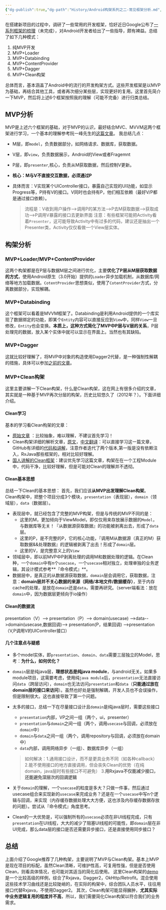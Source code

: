 ```yaml
---
{"dg-publish":true,"dg-path":"History/Android构架系列之二-常见框架分析.md","permalink":"/History/Android构架系列之二-常见框架分析/","title":"Android构架系列之二--常见框架分析(一）","tags":["技术","Android","主框架"],"created":"2024-12-11T18:09:35.734+08:00","updated":"2024-12-11T18:09:35.734+08:00"}
---
```




在搭建新项目的过程中，调研了一些常用的开发框架，恰好近日Google公布了[一系列框架的梳理](https://github.com/googlesamples/android-architecture)（未完成），对Android开发者给出了一些指导，颇有裨益。总结了如下几种模式：

1. 纯MVP开发
2. MVP+Loader
3. MVP+Databinding
4. MVP+ContentProvider
5. MVP+Dagger
6. MVP+Clean构架

总体而言，基本涵盖了Android中的流行的开发构架方式。这些开发框架是以MVP为基础，再结合其他工具，或者再次细分某些层，实现更好的复用。这里首先简介一下MVP，然后将上述6个框架按照我的理解（可能不完备）进行归类总结。

## MVP分析
MVP是上述六个框架的基础，对于MVP的认识，最好结合MVC、MVVM这两个框架进行学习，一个基本的理解参考阮一峰先生的[这篇文章](http://www.ruanyifeng.com/blog/2015/02/mvcmvp_mvvm.html)。
我总结几点：

* M层，即`model`，负责数据部分，如网络请求、数据库，获取数据。
* V层，即`view`，负责数据展示，Android的View或者Fragemnt
* P层，即`presenter`,核心，负责从M获取数据，然后控制V更新。
* **核心：M与V不直接交互数据，必须通过P**
* 具体而言：V实现某个UIController接口，暴露自己实现的UI功能，如显示Progress等，P持有V的接口。V同时也会持有P，他们相互依赖（最好V/P都是通过接口依赖）。

	> 流程是：V收到用户操作-->调用P的某方法-->P去M获取数据-->获取成功-->P调用V暴露的接口去更新界面
	> 注意：有些框架可能把Activity看着`Presenter`，这可能导致Activity中有过多的代码，建议还是抽出一个Presenter类，Activity仅仅看做一个View层实体。

## 构架分析

### MVP+Loader/MVP+ContentProvider

这两个构架都是在P层与数据M层之间进行优化，主要**优化了P层从M层获取数据的方式**，使用Android原生（3.0开始）提供的`Loader`异步加载机制，从数据库/网络等地方加载数据。`CotentProvider`思想类似，使用了`CotentProvider`方式，分离数据部分，实现解耦。

### MVP+Databinding

这个框架可以看着是MVVM框架了。Databinding是利用Android提供的一个库实现了数据绑定的功能，即某个`Entity`内容可以直接反应到`View`中，同样`View`一旦修改，`Entity`也会变换。**本质上，这种方式简化了MVP中P层与V层的关系**，P层处理完的数据，放入某个实体中就可以显示在界面上。当然也有其缺陷。

### MVP+Dagger
这就比较好理解了，将MVP中对象的构造使用Dagger2代替，是一种强制性解耦的措施，具体可以参加[之前的文章](http://limuzhi.com/2016/03/06/Android%E6%B3%A8%E5%85%A5%E6%A1%86%E6%9E%B6Dagger2%E5%AD%A6%E4%B9%A0%E7%AC%94%E8%AE%B0/)。

### MVP+Clean构架
这里主要讲解一下Clean构架，什么是Clean构架，这在网上有很多介绍的文章，其实就是一种基于MVP再次分层的构架，历史比较悠久了（2012年？）。下面详细介绍。

#### Clean学习

基本的学习看Clean构架的文章：

* [原始文章](http://blog.8thlight.com/uncle-bob/2012/08/13/the-clean-architecture.html)
：比较抽象，难以理解，不建议首先学习！
* Clean构架详细的解析文章，[原文](http://fernandocejas.com/2014/09/03/architecting-android-the-clean-way/)，[中文翻译](http://zhuanlan.zhihu.com/p/20001838)：可以直接学习这一篇文章，GitHub有详细的[代码和讲解](https://github.com/android10/Android-CleanArchitecture)，注意作者迭代了两个版本,第一版是没有依赖注入，RxJava那些框架的，相对比较好理解。
* [国人讲解的Clean框架](http://blog.chengdazhi.com/index.php/101)：建议优先学习这篇文章，构架在在一个工程Module中，代码干净，比较好理解，但是可能对Clean的理解并不透彻。

#### Clean基本思想
总结一下Clean的基本思想：
首先，我们应该**从MVP出发理解Clean构架**。
Clean构架中，把整个项目分成3个模块，`presentation`（表现层），`domain`（领域层），`data`（数据层）。

* 表现层中，就已经包含了完整的MVP构架，但是与传统的MVP不同的是：
	* 这里的M，更加倾向于ViewModel，即仅仅用来存放展示数据的`Model`，与数据库等无关！『从数据源获取数据』的功能被剥离出去，形成了`data`层。
	* 这里的P，是不完整的P，它的核心功能，『调用M从数据源（真正的M）获取数据&&处理数据』的逻辑被剥离了出去！形成了`domain`层。
	* 这里的V，是完整意义上的`View`
* 领域层中，即以前MVP中P剥离处理的调用M和数据处理的逻辑。在Clean种，一个`domain`中有n个`usecase`，一个`usecase`相对独立，处理单独的业务逻辑，其设计模式参考**『命令模式』**。
* 数据层中，是真正的从数据源获取数据，`domain`层会调用它，获取数据，注意：**domain层并不关心数据的来源（网络/本地文件/数据缓存）**，至于内存cache的处理，是放在`domain`还是`data`，需要再研究。（server端看法：放在`domain`中，因为数据层更倾向于io操作）

#### Clean的数据流
presentation（V）--> presentation（P）--> domain(usecase) -->data-->domain(usecase,数据回调)--> presentation(P，结果回调) -->presentation（V,P调用V的UIController接口）

#### 几个注意点与疑惑
* 多个model实体，即`presentation`、`domain`、`data`需要三层独立的Model，思考：**为什么，如何优化？**
* `domain`层是纯java层，**理想状态是纯java module**，与android无关。如果多module项目，这需要考虑，使用纯`java module`后，`presentation`无法直接访问`data`（跨层访问），`domain`也无法访问`presentation`和`data`（**只能通过放在domain层的接口来访问**）。虽然也好处是强制解耦，开发人员也不会误操作，但是限制很大。这也直接导致了第一个问题。
* 太多的接口，总结一下在尽量接口设计且`domain`是纯java层时，需要这些接口
	* `presentation`内部，VP之间一组（两个，ui，presenter）
	* `presentation`与`domain`之间一组（两个，调用`usecase`与回调，必须放在`domain`中）
	* `domain`与`data`之间一组（两个，调用repository与回调，必须放在domain中）
	* `data`内部，调用网络异步（一组）、数据库异步（一组）
	
	> 如何解决：1.通用接口设计，而不是更具业务不同（如各种callback）2.能不使用接口的地方直接调用，但会丧失Clean的优势（在纯domain，java层时有些接口不可避免） 3.**用Rxjava不仅能减少接口，还能避免深层次的回调逻辑**
* 关于`domain`的理解，一个`usecase`的粒度是多大？只做一件事，然后通过usecase组合来实现新的`usecase`来完成业务？还是在一个`usecase`中写n个逻辑与回调，来实现（内存缓存数据处理大大方便，这也涉及内存缓存数据存放的问题）。尝试从『命令模式』角度思考。
* Clean的一大优势是，可以强制所有的`usecase`必须在非UI线程完成，只有`presentation`在UI线程，大大的减少了阻塞UI线程的可能性，即`domain`层在非UI完成，那么data层的接口是否还需要异步接口，还是直接使用同步接口？

## 总结
上面介绍了Google推荐了几种构架，主要说明了MVP与Clean构架。基本上MVP是现在项目的标配，虽然Clean清晰，可维护性高，可复用性强，但是是否使用Clean，则看具体情况，也可能对其适当的简化后使用。
这里Clean构架的[demo](https://github.com/android10/Android-CleanArchitecture)是一个比较高级的样例，综合了Rxjava，Dagger2，OkHttp/Retrofit。混合使用这些技术学习曲线还是比较陡峭的，在实际的构架中，综合团队人员水平，往往用接口代替Rxjava，不使用Dagger2。
其次，Clean构架可能显得臃肿，**尤其实际中业务逻辑复用的程度并不高**，所以，我们需要简化Clean构架以符合我们的业务需求。
